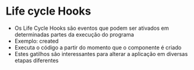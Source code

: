 # Life cycle Hooks
- Os Life Cycle Hooks são eventos que podem ser ativados em determinadas partes da execução do programa
- Exemplo: created
- Executa o código a partir do momento que o componente é criado
- Estes gatilhos são interessantes para alterar a aplicação em diversas etapas diferentes